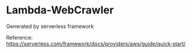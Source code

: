 # Lambda-WebCrawler

Generated by serverless framework

Reference: https://serverless.com/framework/docs/providers/aws/guide/quick-start/